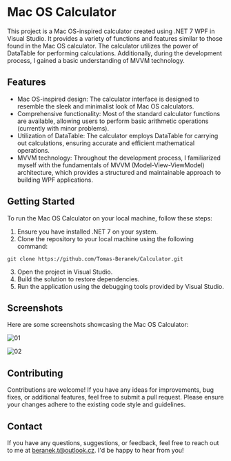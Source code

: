 <h1>Mac OS Calculator</h1>

<p>This project is a Mac OS-inspired calculator created using .NET 7 WPF in Visual Studio. It provides a variety of functions and features similar to those found in the Mac OS calculator. The calculator utilizes the power of DataTable for performing calculations. Additionally, during the development process, I gained a basic understanding of MVVM technology.</p>

<h2>Features</h2>

<ul>
  <li>Mac OS-inspired design: The calculator interface is designed to resemble the sleek and minimalist look of Mac OS calculators.</li>
  <li>Comprehensive functionality: Most of the standard calculator functions are available, allowing users to perform basic arithmetic operations (currently with minor problems).</li>
  <li>Utilization of DataTable: The calculator employs DataTable for carrying out calculations, ensuring accurate and efficient mathematical operations.</li>
  <li>MVVM technology: Throughout the development process, I familiarized myself with the fundamentals of MVVM (Model-View-ViewModel) architecture, which provides a structured and maintainable approach to building WPF applications.</li>
</ul>

<h2>Getting Started</h2>

<p>To run the Mac OS Calculator on your local machine, follow these steps:</p>

<ol>
  <li>Ensure you have installed .NET 7 on your system.</li>
  <li>Clone the repository to your local machine using the following command:</li>
</ol>

<pre><code>git clone https://github.com/Tomas-Beranek/Calculator.git</code></pre>

<ol start="3">
  <li>Open the project in Visual Studio.</li>
  <li>Build the solution to restore dependencies.</li>
  <li>Run the application using the debugging tools provided by Visual Studio.</li>
</ol>

<h2>Screenshots</h2>

<p>Here are some screenshots showcasing the Mac OS Calculator:</p>

![01](https://github.com/Tomas-Beranek/Calculator/assets/67225178/ad1b3c2b-b662-4b68-936c-4a9331cc7678)


![02](https://github.com/Tomas-Beranek/Calculator/assets/67225178/57d9419b-5ef5-4d48-9f7f-539193192962)



<h2>Contributing</h2>

<p>Contributions are welcome! If you have any ideas for improvements, bug fixes, or additional features, feel free to submit a pull request. Please ensure your changes adhere to the existing code style and guidelines.</p>


<h2>Contact</h2>

<p>If you have any questions, suggestions, or feedback, feel free to reach out to me at <a href="mailto:beranek.t@outlook.cz">beranek.t@outlook.cz</a>. I'd be happy to hear from you!</p>

